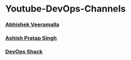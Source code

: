 # Youtube-DevOps-Channels

### [Abhishek Veeramalla](https://www.youtube.com/@AbhishekVeeramalla)
### [Ashish Pratap Singh](https://www.youtube.com/@ashishps_1/featured)
### [DevOps Shack](https://www.youtube.com/@devopsshack)


